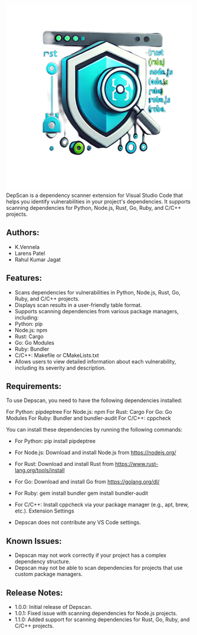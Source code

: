 
![Logo](logo.png)
    DepScan is a dependency scanner extension for Visual Studio Code that helps you
identify vulnerabilities in your project's dependencies. It supports scanning
dependencies for Python, Node.js, Rust, Go, Ruby, and C/C++ projects.

## Authors:
- K.Vennela
- Larens Patel
- Rahul Kumar Jagat

## Features:

- Scans dependencies for vulnerabilities in Python, Node.js, Rust, Go, Ruby, and C/C++ projects.
- Displays scan results in a user-friendly table format.
- Supports scanning dependencies from various package managers, including:
- Python: pip
- Node.js: npm
- Rust: Cargo
- Go: Go Modules
- Ruby: Bundler
- C/C++: Makefile or CMakeLists.txt
- Allows users to view detailed information about each vulnerability, including its severity and description.

## Requirements:

To use Depscan, you need to have the following dependencies installed:

For Python: pipdeptree
For Node.js: npm
For Rust: Cargo
For Go: Go Modules
For Ruby: Bundler and bundler-audit
For C/C++: cppcheck

You can install these dependencies by running the following commands:

- For Python:
pip install pipdeptree
- For Node.js: Download and install Node.js from https://nodejs.org/
- For Rust: Download and install Rust from https://www.rust-lang.org/tools/install
- For Go: Download and install Go from https://golang.org/dl/
- For Ruby:
gem install bundler
gem install bundler-audit
- For C/C++: Install cppcheck via your package manager (e.g., apt, brew, etc.).
Extension Settings

- Depscan does not contribute any VS Code settings.

## Known Issues:

- Depscan may not work correctly if your project has a complex dependency structure.
- Depscan may not be able to scan dependencies for projects that use custom package managers.
## Release Notes:
- 1.0.0: Initial release of Depscan.
- 1.0.1: Fixed issue with scanning dependencies for Node.js projects.
- 1.1.0: Added support for scanning dependencies for Rust, Go, Ruby, and C/C++ projects.

